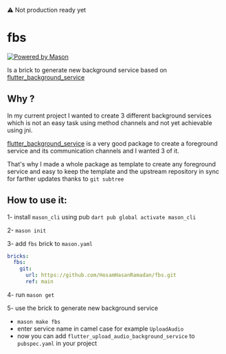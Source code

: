 ⚠️ Not production ready yet

# fbs

[![Powered by Mason](https://img.shields.io/endpoint?url=https%3A%2F%2Ftinyurl.com%2Fmason-badge)](https://github.com/felangel/mason)



Is a brick to generate new background service based on [flutter_background_service](https://pub.dev/packages/flutter_background_service)

## Why ?
In my current project I wanted to create 3 different background services which is not an easy task using method channels and not yet achievable using jni.

[flutter_background_service](https://pub.dev/packages/flutter_background_service) is a very good package to create a foreground service and its communication channels and I wanted 3 of it.

That's why I made a whole package as template to create any foreground service and easy to keep the template and the upstream repository in sync for farther updates thanks to `git subtree`

## How to use it:

1-  install `mason_cli` using pub `dart pub global activate mason_cli`

2- `mason init`

3- add `fbs` brick to `mason.yaml`
```yaml
bricks:
  fbs:
    git:
      url: https://github.com/HosamHasanRamadan/fbs.git
      ref: main
```
4- run `mason get`

5- use the brick to generate new background service 

- `mason make fbs`
- enter service  name in camel case for example `UploadAudio`
-  now you can add `flutter_upload_audio_background_service` to `pubspec.yaml` in your project
